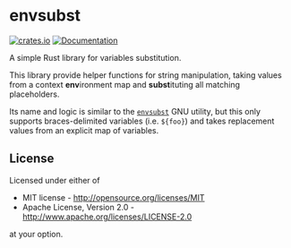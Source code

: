 # envsubst

[![crates.io](https://img.shields.io/crates/v/envsubst.svg)](https://crates.io/crates/envsubst)
[![Documentation](https://docs.rs/envsubst/badge.svg)](https://docs.rs/envsubst)

A simple Rust library for variables substitution.

This library provide helper functions for string manipulation,
taking values from a context **env**ironment map and **subst**ituting
all matching placeholders.

Its name and logic is similar to the [`envsubst`] GNU utility, but
this only supports braces-delimited variables (i.e. `${foo}`) and
takes replacement values from an explicit map of variables.

[`envsubst`]: https://www.gnu.org/software/gettext/manual/html_node/envsubst-Invocation.html

## License

Licensed under either of

 * MIT license - <http://opensource.org/licenses/MIT>
 * Apache License, Version 2.0 - <http://www.apache.org/licenses/LICENSE-2.0>

at your option.
